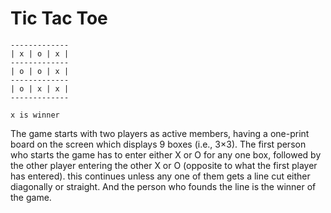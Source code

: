 # Tic Tac Toe

```
-------------
| x | o | x |
-------------
| o | o | x |
-------------
| o | x | x |
-------------

x is winner
```
The game starts with two players as active members, having
a one-print board on the screen which displays 9 boxes (i.e., 3×3). The first
person who starts the game has to enter either X or O for any one box, followed
by the other player entering the other X or O (opposite to what the first player has
entered). this continues unless any one of them gets a line cut either diagonally or
straight. And the person who founds the line is the winner of the game. 

